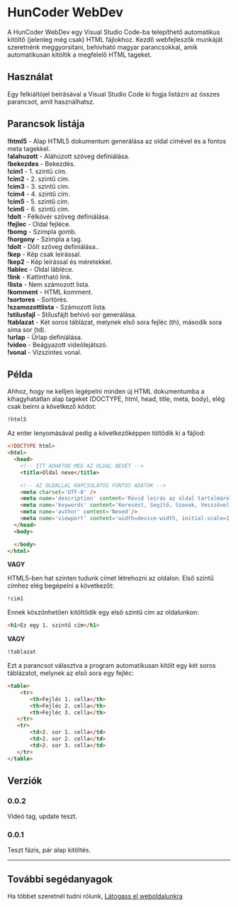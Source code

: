 # HunCoder WebDev

A HunCoder WebDev egy Visual Studio Code-ba telepíthető automatikus kitöltő (jelenleg még csak) HTML fájlokhoz. Kezdő webfejleszők munkáját szeretnénk meggyorsítani, behívható magyar parancsokkal, amik automatikusan kitöltik a megfelelő HTML tageket.

## Használat

Egy felkiáltójel beírásával a Visual Studio Code ki fogja listázni az összes parancsot, amit használhatsz.

## Parancsok listája

**!html5** - Alap HTML5 dokumentum generálása az oldal címével és a fontos meta tagekkel.  
**!alahuzott** - Aláhúzott szöveg definiálása.  
**!bekezdes** - Bekezdés.  
**!cim1** - 1. szintű cím.  
**!cim2** - 2. szintű cím.  
**!cim3** - 3. szintű cím.  
**!cim4** - 4. szintű cím.  
**!cim5** - 5. szintű cím.  
**!cim6** - 6. szintű cím.  
**!dolt** - Félkövér szöveg definiálása.  
**!fejlec** - Oldal fejléce.  
**!bomg** - Szimpla gomb.  
**!horgony** - Szimpla a tag.  
**!dolt** - Dőlt szöveg definiálása..  
**!kep** - Kép csak leírással.  
**!kep2** - Kép leírással és méretekkel.  
**!lablec** - Oldal lábléce.  
**!link** - Kattintható link.  
**!lista** - Nem számozott lista.  
**!komment** - HTML komment.  
**!sortores** - Sortörés.  
**!szamozottlista** - Számozott lista.  
**!stilusfajl** - Stílusfájlt behívó sor generálása.  
**!tablazat** - Két soros táblázat, melynek első sora fejléc (th), második sora sima sor (td).  
**!urlap** - Űrlap definiálása.  
**!video** - Beágyazott videólejátszó.  
**!vonal** - Vízszintes vonal.

## Példa

Ahhoz, hogy ne kelljen legépelni minden új HTML dokumentumba a kihagyhatatlan alap tageket (DOCTYPE, html, head,
title, meta, body), elég csak beírni a következő kódot:

```html
!html5
```

Az enter lenyomásával pedig a következőképpen töltődik ki a fájlod:

```html
<!DOCTYPE html>
<html>
  <head>
    <!-- ITT ADHATOD MEG AZ OLDAL NEVÉT -->
    <title>Oldal neve</title>

    <!-- AZ OLDALLAL KAPCSOLATOS FONTOS ADATOK -->
    <meta charset='UTF-8' />
    <meta name='description' content='Rövid leírás az oldal tartalmáról'/>
    <meta name='keywords' content='Keresést, Segítő, Szavak, Vesszővel, Elválasztva'/>
    <meta name='author' content='Neved'/>
    <meta name='viewport' content='width=device-width, initial-scale=1.0'/>
  </head>
  <body>

  </body>
</html>
```

**VAGY**

HTML5-ben hat szinten tudunk címet létrehozni az oldalon. Első szintű címhez elég begépelni a következőt:

~~~html
!cim1
~~~

Ennek köszönhetően kitöltődik egy első szintű cím az oldalunkon:

~~~html
<h1>Ez egy 1. szintű cím</h1>
~~~

**VAGY**

~~~html
!tablazat
~~~

Ezt a parancsot választva a program automatikusan kitölt egy két soros táblázatot, melynek az első sora egy fejléc:

~~~html
<table>
    <tr>
       <th>Fejléc 1. cella</th>
       <th>Fejléc 2. cella</th>
       <th>Fejléc 3. cella</th>
   </tr>
   <tr>
       <td>2. sor 1. cella</td>
       <td>2. sor 2. cella</td>
       <td>2. sor 3. cella</td>
   </tr>
</table>
~~~

## Verziók

### 0.0.2

Videó tag, update teszt.

### 0.0.1

Teszt fázis, pár alap kitöltés.

---

## További segédanyagok

Ha többet szeretnél tudni rólunk, [Látogass el weboldalunkra](http://huncoder.hu)